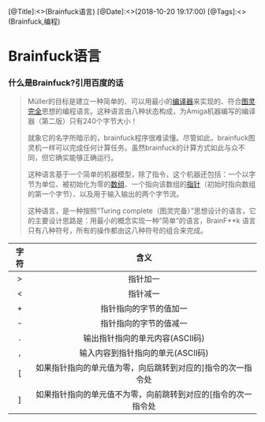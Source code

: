 [@Title]:<>(Brainfuck语言)
[@Date]:<>(2018-10-20 19:17:00)
[@Tags]:<>(Brainfuck,编程)



# Brainfuck语言



### 什么是Brainfuck?引用百度的话



> Müller的目标是建立一种简单的、可以用最小的[编译器](https://baike.baidu.com/item/%E7%BC%96%E8%AF%91%E5%99%A8)来实现的、符合[图灵完全](https://baike.baidu.com/item/%E5%9B%BE%E7%81%B5%E5%AE%8C%E5%85%A8)思想的编程语言。这种语言由八种状态构成，为Amiga机器编写的编译器（第二版）只有240个字节大小！
>
> 就象它的名字所暗示的，brainfuck程序很难读懂。尽管如此，brainfuck图灵机一样可以完成任何计算任务。虽然brainfuck的计算方式如此与众不同，但它确实能够正确运行。
>
> 这种语言基于一个简单的机器模型，除了指令，这个机器还包括：一个以字节为单位、被初始化为零的[数组](https://baike.baidu.com/item/%E6%95%B0%E7%BB%84)、一个指向该数组的[指针](https://baike.baidu.com/item/%E6%8C%87%E9%92%88)（初始时指向数组的第一个字节）、以及用于输入输出的两个字节流。
>
> 这种语言，是一种按照“Turing complete（图灵完备）”思想设计的语言，它的主要设计思路是：用最小的概念实现一种“简单”的语言，BrainF**k 语言只有八种符号，所有的操作都由这八种符号的组合来完成。







| 字符 |                             含义                             |
| :--: | :----------------------------------------------------------: |
|  >   |                           指针加一                           |
|  <   |                           指针减一                           |
|  +   |                    指针指向的字节的值加一                    |
|  -   |                    指针指向的字节的值减一                    |
|  .   |               输出指针指向的单元内容(ASCII码)                |
|  ,   |              输入内容到指针指向的单元(ASCII码)               |
|  [   | 如果指针指向的单元值为零，向后跳转到对应的]指令的次一指令处  |
|  ]   | 如果指针指向的单元值不为零，向前跳转到对应的[指令的次一指令处 |




